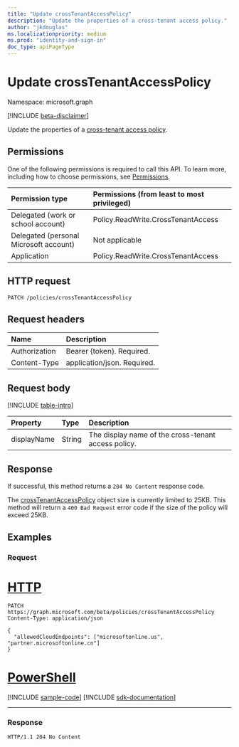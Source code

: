 ```yaml
---
title: "Update crossTenantAccessPolicy"
description: "Update the properties of a cross-tenant access policy."
author: "jkdouglas"
ms.localizationpriority: medium
ms.prod: "identity-and-sign-in"
doc_type: apiPageType
---
```


# Update crossTenantAccessPolicy

Namespace: microsoft.graph

[!INCLUDE [beta-disclaimer](../../includes/beta-disclaimer.md)]

Update the properties of a [cross-tenant access policy](../resources/crosstenantaccesspolicy.md).

## Permissions

One of the following permissions is required to call this API. To learn more, including how to choose permissions, see [Permissions](/graph/permissions-reference).

|Permission type|Permissions (from least to most privileged)|
|:---|:---|
|Delegated (work or school account)|Policy.ReadWrite.CrossTenantAccess|
|Delegated (personal Microsoft account)|Not applicable|
|Application|Policy.ReadWrite.CrossTenantAccess|

## HTTP request

<!-- {
  "blockType": "ignored"
}
-->

``` http
PATCH /policies/crossTenantAccessPolicy
```

## Request headers

|Name|Description|
|:---|:---|
|Authorization|Bearer {token}. Required.|
|Content-Type|application/json. Required.|

## Request body

[!INCLUDE [table-intro](../../includes/update-property-table-intro.md)]

|Property|Type|Description|
|:---|:---|:---|
|displayName|String|The display name of the cross-tenant access policy.|

## Response

If successful, this method returns a `204 No Content` response code.

The [crossTenantAccessPolicy](../resources/crosstenantaccesspolicy.md) object size is currently limited to 25KB. This method will return a `400 Bad Request` error code if the size of the policy will exceed 25KB.

## Examples

### Request

# [HTTP](#tab/http)
<!-- {
  "blockType": "request",
  "name": "update_crosstenantaccesspolicy"
}
-->

``` http
PATCH https://graph.microsoft.com/beta/policies/crossTenantAccessPolicy
Content-Type: application/json

{
  "allowedCloudEndpoints": ["microsoftonline.us", "partner.microsoftonline.cn"]
}
```

# [PowerShell](#tab/powershell)
[!INCLUDE [sample-code](../includes/snippets/powershell/update-crosstenantaccesspolicy-powershell-snippets.md)]
[!INCLUDE [sdk-documentation](../includes/snippets/snippets-sdk-documentation-link.md)]

---

### Response

<!-- {
  "blockType": "response",
  "truncated": true
}
-->

``` http
HTTP/1.1 204 No Content
```
